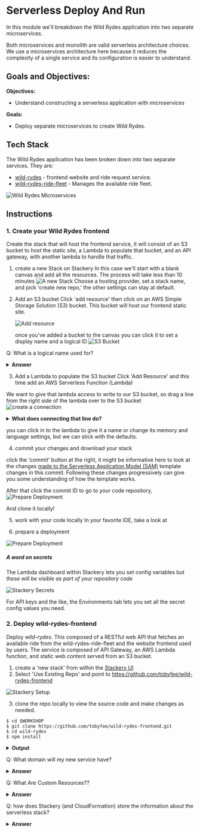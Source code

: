 # Serverless Deploy And Run

In this module we'll breakdown the Wild Rydes application into two separate microservices.

Both microservices and monolith are valid serverless architecture choices. We use a microservices architecture here because it reduces the complexity of a single service and its configuration is easier to understand.

## Goals and Objectives:

**Objectives:**

- Understand constructing a serverless application with microservices

**Goals:**

- Deploy separate microservices to create Wild Rydes.

## Tech Stack

The Wild Rydes application has been broken down into two separate services. They are:

- [wild-rydes](https://github.com/tobyfee/wild-rydes-frontend) - frontend website and ride request service.
- [wild-rydes-ride-fleet](https://github.com/tobyfee/wild-rydes) - Manages the available ride fleet.

![Wild Rydes Microservices](/images/wild-rydes-arch.png)

## Instructions

### 1. Create your Wild Rydes frontend

Create the stack that will host the frontend service, it will consist of an S3 bucket to host the static site, a Lambda to populate that bucket, and an API gateway, with another lambda to handle that traffic.

1. create a new Stack on Stackery
   In this case we'll start with a blank canvas and add all the resources. The process will take less than 10 minutes
   ![A new Stack](/images/new-stack.png)
   Choose a hosting provider, set a stack name, and pick 'create new repo,' the other settings can stay at default.

2. Add an S3 bucket
   Click 'add resource' then click on an AWS Simple Storage Solution (S3) bucket. This bucket will host our frontend static site.

   ![Add resource](/images/add-resource.png)

   once you've added a bucket to the canvas you can click it to set a display name and a logical ID
   ![S3 Bucket](/images/object-store.png)

Q: What is a logical name used for?

<details>
<summary><strong>Answer</strong></summary>
<p>
The name used for a resource within the template is a logical name. When AWS CloudFormation creates the resource, it generates a physical name that is based on the combination of the logical name, the stack name, and a unique ID.
</p>
</details>

3. Add a Lambda to populate the S3 bucket
   Click 'Add Resource' and this time add an AWS Serverless Function (Lambda)

We want to give that lambda access to write to our S3 bucket, so drag a line from the right side of the lambda over to the S3 bucket
![create a connection](/images/connection.png)

<details>
<summary><strong>What does connecting that line do?</strong></summary>
<p>

- save you ten minutes of clicking around the AWS console creating the necessary permissions.

- add a few environment variables so that it's easy to write code pointing to the S3 bucket

Click the lambda to see the new permission settings and the environment variables listed toward the bottom of the settings pane.

![Prepare Deployment](/images/lambda-vars.png)

</p>
</details>

you can click in to the lambda to give it a name or change its memory and language settings, but we can stick with the defaults.

4. commit your changes and download your stack

click the 'commit' button at the right, it might be informative here to look at the changes [made to the Serverless Application Model (SAM)](https://www.stackery.io/blog/aws-sam-yaml-intro/) template changes in this commit. Following these changes progressively can give you some understanding of how the template works.

After that click the commit ID to go to your code repository,
![Prepare Deployment](/images/commit-repo.png)

And clone it locally!

5. work with your code locally
   In your favorite IDE, take a look at

6. prepare a deployment

![Prepare Deployment](/images/prepare.png)

##### A word on secrets

The Lambda dashboard within Stackery lets you set config variables but _these will be visible as part of your repository code_

![Stackery Secrets](/images/secrets.png)

For API keys and the like, the Environments tab lets you set all the secret config values you need.

### 2. Deploy wild-rydes-frontend

Deploy _wild-rydes_. This composed of a RESTful web API that fetches an available ride from the wild-rydes-ride-fleet and the website frontend used by users. The service is composed of API Gateway, an AWS Lambda function, and static web content served from an S3 bucket.

1. create a 'new stack' from within the [Stackery UI](https://app.stackery.io/)
2. Select 'Use Existing Repo' and point to https://github.com/tobyfee/wild-rydes-frontend

![Stackery Setup](/images/setup.png)

3. clone the repo locally to view the source code and make changes as needed.

```
$ cd $WORKSHOP
$ git clone https://github.com/tobyfee/wild-rydes-frontend.git
$ cd wild-rydes
$ npm install
```

<details>
<summary><strong>Output</strong></summary>
<p>

```
$ cd $WORKSHOP

$ git clone https://github.com/tobyfee/wild-rydes.git
Cloning into 'wild-rydes'...
remote: Enumerating objects: 157, done.
remote: Total 157 (delta 0), reused 0 (delta 0), pack-reused 157
Receiving objects: 100% (157/157), 9.46 MiB | 6.68 MiB/s, done.
Resolving deltas: 100% (31/31), done.

$ cd wild-rydes

$ npm install
npm notice created a lockfile as package-lock.json. You should commit this file.
added 77 packages in 6.546s

```

</p>
</details>

Q: What domain will my new service have?

<details>
<summary><strong>Answer</strong></summary>
<p>
Stackery will automatically issue a domain for API gateways you create

</p>
</details>

Q: What Are Custom Resources??

<details>
<summary><strong>Answer</strong></summary>
<p>
Custom resources are virtual CloudFormation resources that can invoke AWS Lambda functions. Inside the Lambda function you have access to the properties of the custom resource (which can include information about other resources in the same CloudFormation stack by way of [Ref](https://docs.aws.amazon.com/AWSCloudFormation/latest/UserGuide/intrinsic-function-reference-ref.html) and [Fn::GetAtt](https://docs.aws.amazon.com/AWSCloudFormation/latest/UserGuide/intrinsic-function-reference-getatt.html) functions). The function can then do anything in the world as long as it (or another resource it invokes) reports success or failure back to CloudFormation within one hour.
</p>
</details>

Q: how does Stackery (and CloudFormation) store the information about the serverless stack?

<details>
<summary><strong>Answer</strong></summary>
<p>
AWS uses the [Serverless Application Model (SAM)](https://www.stackery.io/blog/aws-sam-yaml-intro/) yaml format, an open source standard for creating a template for your stack.
</p>
</details>
